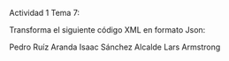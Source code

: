 Actividad 1 Tema 7:

Transforma el siguiente código XML en formato
Json:

<?xml version="1.0" encoding="UTF-8"?>
<departamento>
    <trabajador>
        <nombre>Pedro</nombre>
        <apellidos>Ruíz Aranda</apellido>
    </trabajador>

   <trabajador> 
        <nombre>Isaac</nombre>
        <apellidos>Sánchez Alcalde</apellido>
    </trabajador>

   <trabajador>
        <nombre>Lars</nombre>
        <apellidos>Armstrong</apellido>
    </trabajador>
</departamento>